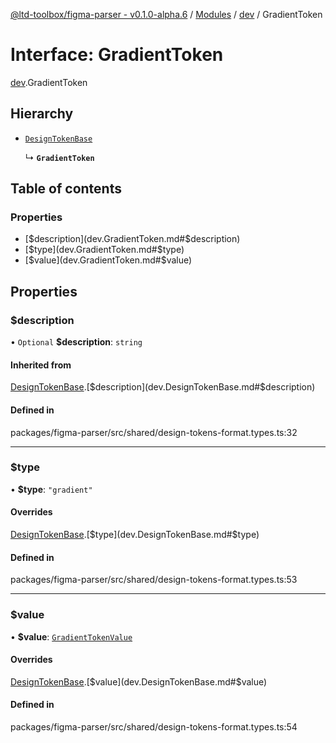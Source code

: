 [@ltd-toolbox/figma-parser - v0.1.0-alpha.6](../README.md) / [Modules](../modules.md) / [dev](../modules/dev.md) / GradientToken

# Interface: GradientToken

[dev](../modules/dev.md).GradientToken

## Hierarchy

- [`DesignTokenBase`](dev.DesignTokenBase.md)

  ↳ **`GradientToken`**

## Table of contents

### Properties

- [$description](dev.GradientToken.md#$description)
- [$type](dev.GradientToken.md#$type)
- [$value](dev.GradientToken.md#$value)

## Properties

### $description

• `Optional` **$description**: `string`

#### Inherited from

[DesignTokenBase](dev.DesignTokenBase.md).[$description](dev.DesignTokenBase.md#$description)

#### Defined in

packages/figma-parser/src/shared/design-tokens-format.types.ts:32

___

### $type

• **$type**: ``"gradient"``

#### Overrides

[DesignTokenBase](dev.DesignTokenBase.md).[$type](dev.DesignTokenBase.md#$type)

#### Defined in

packages/figma-parser/src/shared/design-tokens-format.types.ts:53

___

### $value

• **$value**: [`GradientTokenValue`](../modules/dev.md#gradienttokenvalue)

#### Overrides

[DesignTokenBase](dev.DesignTokenBase.md).[$value](dev.DesignTokenBase.md#$value)

#### Defined in

packages/figma-parser/src/shared/design-tokens-format.types.ts:54
